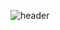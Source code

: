 ![header](https://capsule-render.vercel.app/api?type=waving&color=0:1F51FF,100:a82da8&text=Hi%20there,%20I%27m%20Efe!%20%F0%9F%91%8B&animation=scaleIn&height=200&&fontSize=24&fontAlignY=40&fontColor=FFFFFF)


<!--
**EEXimium/EEXimium** is a ✨ _special_ ✨ repository because its `README.md` (this file) appears on your GitHub profile.

Here are some ideas to get you started:

- 🔭 I’m currently working on ...
- 🌱 I’m currently learning ...
- 👯 I’m looking to collaborate on ...
- 🤔 I’m looking for help with ...
- 💬 Ask me about ...
- 📫 How to reach me: ...
- 😄 Pronouns: ...
- ⚡ Fun fact: ...
-->
